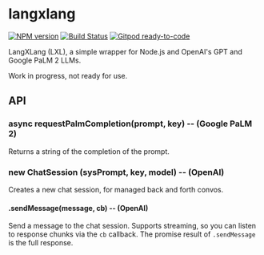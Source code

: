 # langxlang
[![NPM version](https://img.shields.io/npm/v/langxlang.svg)](http://npmjs.com/package/langxlang)
[![Build Status](https://github.com/extremeheat/LXL/actions/workflows/ci.yml/badge.svg)](https://github.com/extremeheat/LXL/actions/workflows/)
[![Gitpod ready-to-code](https://img.shields.io/badge/Gitpod-ready--to--code-blue?logo=gitpod)](https://gitpod.io/#https://github.com/extremeheat/LXL)

LangXLang (LXL), a simple wrapper for Node.js and OpenAI's GPT and Google PaLM 2 LLMs.

Work in progress, not ready for use.

## API

### async requestPalmCompletion(prompt, key) -- (Google PaLM 2)

Returns a string of the completion of the prompt.

### new ChatSession (sysPrompt, key, model) -- (OpenAI)

Creates a new chat session, for managed back and forth convos.

#### .sendMessage(message, cb) -- (OpenAI)

Send a message to the chat session. Supports streaming, so you 
can listen to response chunks via the `cb` callback. 
The promise result of `.sendMessage` is the full response.

